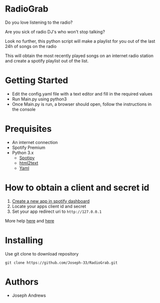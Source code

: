 # RadioGrab

Do you love listening to the radio?

Are you sick of radio DJ's who won't stop talking?

Look no further, this python script will make a playlist for you out of the last 24h of songs on the radio


This will obtain the most recently played songs on an internet radio station and create a spotify playlist out of the list.

# Getting Started
- Edit the config.yaml file with a text editor and fill in the required values
- Run Main.py using python3
- Once Main.py is run, a browser should open, follow the instructions in the console

# Prequisites
- An internet connection
- Spotify Premium
- Python 3.x
  - [Spotipy](https://pypi.org/project/spotipy/)
  - [html2text](https://pypi.org/project/html2text/)
  - [Yaml](https://pypi.org/project/PyYAML/)

# How to obtain a client and secret id
1. [Create a new app in spotify dashboard](https://developer.spotify.com/dashboard/applications)
2. Locate your apps client id and secret
3. Set your app redirect uri to `http://127.0.0.1`

More help [here](https://developer.spotify.com/documentation/general/guides/authorization-guide/) and [here](https://spotipy.readthedocs.io/en/2.12.0/#authorization-code-flow)

# Installing
Use git clone to download repository
```
git clone https://github.com/Joseph-33/RadioGrab.git
```



# Authors
- Joseph Andrews



